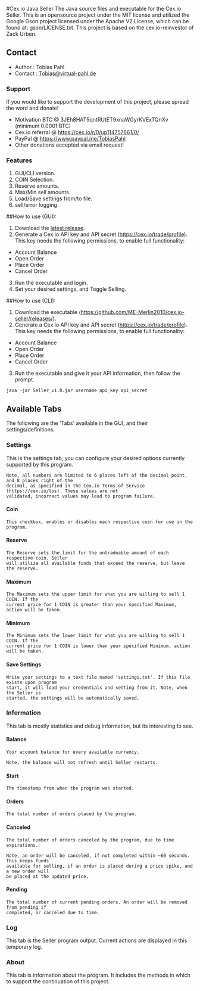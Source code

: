#Cex.io Java Seller
The Java source files and executable for the Cex.io Seller. This is an opensource project under
the MIT license and utilized the Google Gson project licensed under the Apache V2 License, which can be found
at: gson/LICENSE.txt. This project is based on the cex.io-reinvestor of Zack Urben.  

## Contact
* Author    : Tobias Pahl
* Contact   : Tobias@virtual-pahl.de

### Support
If you would like to support the development of this project, please spread the word and donate!

* Motivation BTC    @ 3JEh8HAT5qntRUtET9xnaWGyrKVExTQnXv (minimum 0.0001 BTC)
* Cex.io referral   @ https://cex.io/r/0/up114757661/0/
* PayPal			@ https://www.paypal.me/TobiasPahl
* Other donations accepted via email request!

### Features
1. GUI/CLI version.
2. COIN Selection.
3. Reserve amounts.
4. Max/Min sell amounts.
5. Load/Save settings from/to file.
6. sell/error logging.

##How to use (GUI):
1. Download the [latest release](https://github.com/ME-Merlin2010/cex.io-seller/releases/).
2. Generate a Cex.io API key and API secret (https://cex.io/trade/profile).
     This key needs the following permissions, to enable full functionality:
  * Account Balance
  * Open Order
  * Place Order
  * Cancel Order 
3. Run the executable and login.
4. Set your desired settings, and Toggle Selling.

##How to use (CLI):
1. Download the executable (https://github.com/ME-Merlin2010/cex.io-seller/releases/).
2. Generate a Cex.io API key and API secret (https://cex.io/trade/profile).
    This key needs the following permissions, to enable full functionality:
  * Account Balance
  * Open Order
  * Place Order
  * Cancel Order 
3. Run the executable and give it your API information, then follow the prompt.

```
java -jar Seller_v1.0.jar username api_key api_secret
``` 

## Available Tabs
The following are the 'Tabs' available in the GUI, and their settings/definitions.

### Settings
This is the settings tab, you can configure your desired options currently supported by
this program.

```
Note, all numbers are limited to 6 places left of the decimal point, and 8 places right of the
decimal, as specified in the Cex.io Terms of Service (https://cex.io/tos). These values are not
validated, incorrect values may lead to program failure.
```

#### Coin

```
This checkbox, enables or disables each respective coin for use in the program.
```

#### Reserve

```
The Reserve sets the limit for the untradeable amount of each respective coin. Seller
will utilize all available funds that exceed the reserve, but leave the reserve.
```

#### Maximum

```
The Maximum sets the upper limit for what you are willing to sell 1 COIN. If the
current price for 1 COIN is greater than your specified Maximum, action will be taken.
```

#### Minimum

```
The Minimum sets the lower limit for what you are willing to sell 1 COIN. If the
current price for 1 COIN is lower than your specified Minimum, action will be taken.
```

#### Save Settings

```
Write your settings to a text file named 'settings.txt'. If this file exists upon program
start, it will load your credentials and setting from it. Note, when the Seller is
started, the settings will be automatically saved.
```

### Information
This tab is mostly statistics and debug information, but its interesting to see.

#### Balance

```
Your account balance for every available currency.
```

```
Note, the balance will not refresh until Seller restarts.
```

#### Start

```
The timestamp from when the program was started.
```

#### Orders

```
The total number of orders placed by the program.
```

#### Canceled

```
The total number of orders canceled by the program, due to time expirations.
```

```
Note, an order will be canceled, if not completed within ~60 seconds. This keeps funds
available for selling, if an order is placed during a price spike, and a new order will
be placed at the updated price.
```

#### Pending

```
The total number of current pending orders. An order will be removed from pending if
completed, or canceled due to time.
```

### Log
This tab is the Seller program output. Current actions are displayed in
this temporary log.

### About
This tab is information about the program. It includes the methods in which to
support the continuation of this project.
